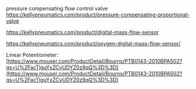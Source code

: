 
pressure compensating flow control valve
https://kellypneumatics.com/product/pressure-compensating-proportional-valve

https://kellypneumatics.com/product/digital-mass-flow-sensor

https://kellypneumatics.com/product/oxygen-digital-mass-flow-sensor/

Linear Potentiometer:
[https://www.mouser.com/ProductDetail/Bourns/PTB0143-2010BPA502?qs=U%2FacTlguYxZCvUDYZ0z9qQ%3D%3D](https://www.mouser.com/ProductDetail/Bourns/PTB0143-2010BPA502?qs=U%2FacTlguYxZCvUDYZ0z9qQ%3D%3D)
